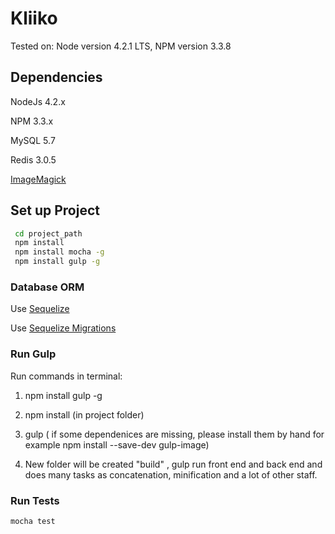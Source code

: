 # Kliiko
Tested on: Node version 4.2.1 LTS, NPM version 3.3.8

## Dependencies

NodeJs 4.2.x

NPM 3.3.x

MySQL 5.7

Redis 3.0.5

[ImageMagick](http://www.imagemagick.org/)

## Set up Project

```sh
 cd project_path
 npm install
 npm install mocha -g
 npm install gulp -g
```

### Database ORM

Use [Sequelize](http://docs.sequelizejs.com/en/latest/)

Use [Sequelize Migrations ](http://docs.sequelizejs.com/en/latest/docs/migrations/)

### Run Gulp

Run commands in terminal:

1) npm install gulp -g

2) npm install  (in project folder)

3) gulp ( if some dependenices are missing, please install them by hand for example npm install --save-dev gulp-image)

4) New folder will be created "build" , gulp run front end and back end and does many tasks as concatenation,
  minification and a lot of other staff.

### Run Tests
 ```sh
 mocha test
 ```
